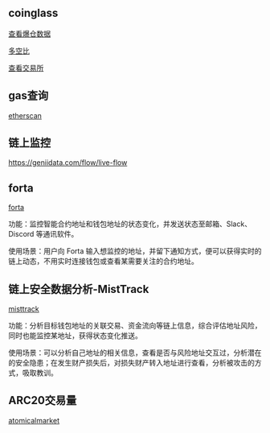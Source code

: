 ## coinglass
[查看爆仓数据](https://www.coinglass.com/zh/LiquidationData)

[多空比](https://www.coinglass.com/zh/LongShortRatio)

[查看交易所](https://www.coinglass.com/zh/exchanges)

## gas查询
[etherscan](https://etherscan.io/)

## 链上监控
https://geniidata.com/flow/live-flow

## forta
[forta](https://forta.org)

功能：监控智能合约地址和钱包地址的状态变化，并发送状态至邮箱、Slack、Discord 等通讯软件。

使用场景：用户向 Forta 输入想监控的地址，并留下通知方式，便可以获得实时的链上动态，不用实时连接钱包或查看某需要关注的合约地址。

## 链上安全数据分析-MistTrack
[misttrack](https://misttrack.io)

功能：分析目标钱包地址的关联交易、资金流向等链上信息，综合评估地址风险，同时也能监控某地址，获得状态变化推送。

使用场景：可以分析自己地址的相关信息，查看是否与风险地址交互过，分析潜在的安全隐患；在发生财产损失后，对损失财产转入地址进行查看，分析被攻击的方式，吸取教训。

## ARC20交易量
[atomicalmarket](https://atomicalmarket.com/)